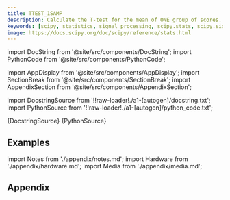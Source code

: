 ```yaml
---
title: TTEST_1SAMP
description: Calculate the T-test for the mean of ONE group of scores. This is a test for the null hypothesis that the expected value (mean) of a sample of independent observations `a` is equal to the given population mean, `popmean`.
keywords: [scipy, statistics, signal processing, scipy.stats, scipy.signal, scipy.stats.ttest_1samp]
image: https://docs.scipy.org/doc/scipy/reference/stats.html
---
```


[//]: # (Custom component imports)

import DocString from '@site/src/components/DocString';
import PythonCode from '@site/src/components/PythonCode';

import AppDisplay from '@site/src/components/AppDisplay';
import SectionBreak from '@site/src/components/SectionBreak';
import AppendixSection from '@site/src/components/AppendixSection';

[//]: # (Docstring)

import DocstringSource from '!!raw-loader!./a1-[autogen]/docstring.txt';
import PythonSource from '!!raw-loader!./a1-[autogen]/python_code.txt';


<DocString>{DocstringSource}</DocString>
<PythonCode GLink='SCIPY/stats/TTEST_1SAMP/TTEST_1SAMP.py'>{PythonSource}</PythonCode>


<SectionBreak />

    

[//]: # (Examples)

## Examples

<AppDisplay 
  GLink='SCIPY/stats/TTEST_1SAMP'
  nodeLabel='TTEST_1SAMP'>
</AppDisplay>

<SectionBreak />

    

[//]: # (Appendix)

import Notes from './appendix/notes.md';
import Hardware from './appendix/hardware.md';
import Media from './appendix/media.md';

## Appendix

<AppendixSection index={0} folderPath='nodes/SCIPY/stats/TTEST_1SAMP/appendix/'><Notes /></AppendixSection>
<AppendixSection index={1} folderPath='nodes/SCIPY/stats/TTEST_1SAMP/appendix/'><Hardware /></AppendixSection>
<AppendixSection index={2} folderPath='nodes/SCIPY/stats/TTEST_1SAMP/appendix/'><Media /></AppendixSection>


